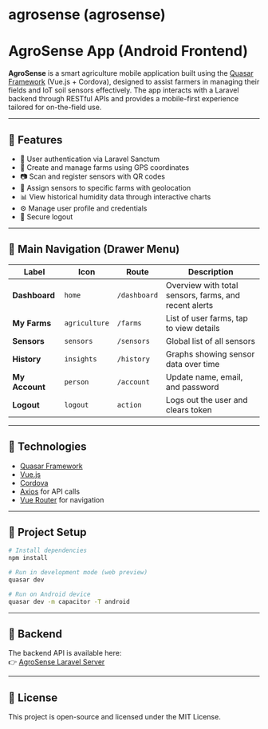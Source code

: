 # agrosense (agrosense)

# AgroSense App (Android Frontend)

**AgroSense** is a smart agriculture mobile application built using the [Quasar Framework](https://quasar.dev/) (Vue.js + Cordova), designed to assist farmers in managing their fields and IoT soil sensors effectively. The app interacts with a Laravel backend through RESTful APIs and provides a mobile-first experience tailored for on-the-field use.

---

## 📲 Features

- 🔐 User authentication via Laravel Sanctum
- 🌱 Create and manage farms using GPS coordinates
- 📷 Scan and register sensors with QR codes
- 📍 Assign sensors to specific farms with geolocation
- 📊 View historical humidity data through interactive charts
- ⚙️ Manage user profile and credentials
- 🚪 Secure logout

---

## 🧭 Main Navigation (Drawer Menu)

| Label          | Icon          | Route        | Description                                           |
| -------------- | ------------- | ------------ | ----------------------------------------------------- |
| **Dashboard**  | `home`        | `/dashboard` | Overview with total sensors, farms, and recent alerts |
| **My Farms**   | `agriculture` | `/farms`     | List of user farms, tap to view details               |
| **Sensors**    | `sensors`     | `/sensors`   | Global list of all sensors                            |
| **History**    | `insights`    | `/history`   | Graphs showing sensor data over time                  |
| **My Account** | `person`      | `/account`   | Update name, email, and password                      |
| **Logout**     | `logout`      | `action`     | Logs out the user and clears token                    |

---

## 🔧 Technologies

- [Quasar Framework](https://quasar.dev/)
- [Vue.js](https://vuejs.org/)
- [Cordova](https://cordova.apache.org/)
- [Axios](https://axios-http.com/) for API calls
- [Vue Router](https://router.vuejs.org/) for navigation

---

## 🚀 Project Setup

```bash
# Install dependencies
npm install

# Run in development mode (web preview)
quasar dev

# Run on Android device
quasar dev -m capacitor -T android
```

---

## 📡 Backend

The backend API is available here:  
👉 [AgroSense Laravel Server](https://github.com/AgroSensePlatform/agrosense-server)

---

## 📝 License

This project is open-source and licensed under the MIT License.

